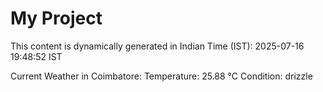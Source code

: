 # My Project

This content is dynamically generated in Indian Time (IST): 2025-07-16 19:48:52 IST


Current Weather in Coimbatore:
Temperature: 25.88 °C
Condition: drizzle
